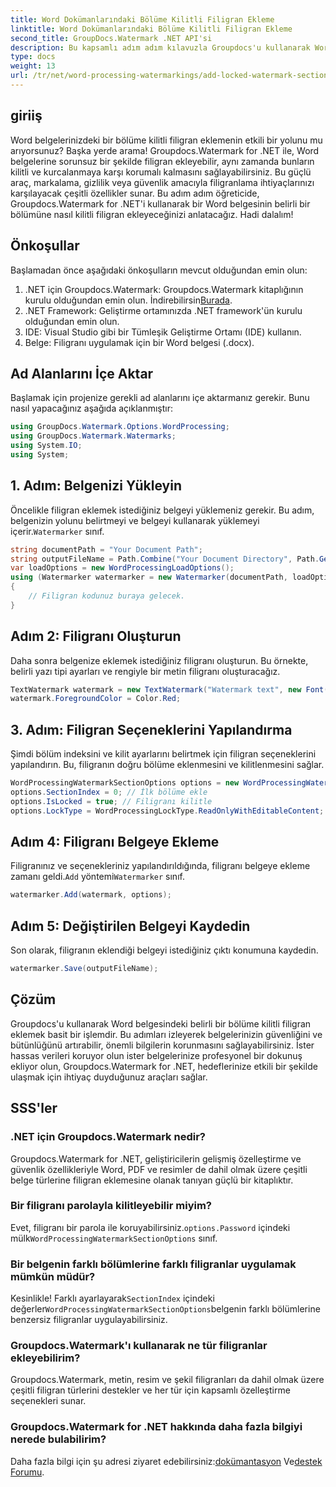 ```yaml
---
title: Word Dokümanlarındaki Bölüme Kilitli Filigran Ekleme
linktitle: Word Dokümanlarındaki Bölüme Kilitli Filigran Ekleme
second_title: GroupDocs.Watermark .NET API'si
description: Bu kapsamlı adım adım kılavuzla Groupdocs'u kullanarak Word belgelerindeki belirli bir bölüme nasıl kilitli filigran ekleyeceğinizi öğrenin.
type: docs
weight: 13
url: /tr/net/word-processing-watermarkings/add-locked-watermark-section-word-docs/
---
```

## giriiş
Word belgelerinizdeki bir bölüme kilitli filigran eklemenin etkili bir yolunu mu arıyorsunuz? Başka yerde arama! Groupdocs.Watermark for .NET ile, Word belgelerine sorunsuz bir şekilde filigran ekleyebilir, aynı zamanda bunların kilitli ve kurcalanmaya karşı korumalı kalmasını sağlayabilirsiniz. Bu güçlü araç, markalama, gizlilik veya güvenlik amacıyla filigranlama ihtiyaçlarınızı karşılayacak çeşitli özellikler sunar. Bu adım adım öğreticide, Groupdocs.Watermark for .NET'i kullanarak bir Word belgesinin belirli bir bölümüne nasıl kilitli filigran ekleyeceğinizi anlatacağız. Hadi dalalım!
## Önkoşullar
Başlamadan önce aşağıdaki önkoşulların mevcut olduğundan emin olun:
1.  .NET için Groupdocs.Watermark: Groupdocs.Watermark kitaplığının kurulu olduğundan emin olun. İndirebilirsin[Burada](https://releases.groupdocs.com/Watermark/net/).
2. .NET Framework: Geliştirme ortamınızda .NET framework'ün kurulu olduğundan emin olun.
3. IDE: Visual Studio gibi bir Tümleşik Geliştirme Ortamı (IDE) kullanın.
4. Belge: Filigranı uygulamak için bir Word belgesi (.docx).
## Ad Alanlarını İçe Aktar
Başlamak için projenize gerekli ad alanlarını içe aktarmanız gerekir. Bunu nasıl yapacağınız aşağıda açıklanmıştır:
```csharp
using GroupDocs.Watermark.Options.WordProcessing;
using GroupDocs.Watermark.Watermarks;
using System.IO;
using System;
```
## 1. Adım: Belgenizi Yükleyin
 Öncelikle filigran eklemek istediğiniz belgeyi yüklemeniz gerekir. Bu adım, belgenizin yolunu belirtmeyi ve belgeyi kullanarak yüklemeyi içerir.`Watermarker` sınıf.
```csharp
string documentPath = "Your Document Path";
string outputFileName = Path.Combine("Your Document Directory", Path.GetFileName(documentPath));
var loadOptions = new WordProcessingLoadOptions();
using (Watermarker watermarker = new Watermarker(documentPath, loadOptions))
{
    // Filigran kodunuz buraya gelecek.
}
```
## Adım 2: Filigranı Oluşturun
Daha sonra belgenize eklemek istediğiniz filigranı oluşturun. Bu örnekte, belirli yazı tipi ayarları ve rengiyle bir metin filigranı oluşturacağız.
```csharp
TextWatermark watermark = new TextWatermark("Watermark text", new Font("Arial", 19));
watermark.ForegroundColor = Color.Red;
```
## 3. Adım: Filigran Seçeneklerini Yapılandırma
Şimdi bölüm indeksini ve kilit ayarlarını belirtmek için filigran seçeneklerini yapılandırın. Bu, filigranın doğru bölüme eklenmesini ve kilitlenmesini sağlar.
```csharp
WordProcessingWatermarkSectionOptions options = new WordProcessingWatermarkSectionOptions();
options.SectionIndex = 0; // İlk bölüme ekle
options.IsLocked = true; // Filigranı kilitle
options.LockType = WordProcessingLockType.ReadOnlyWithEditableContent; // Kilit tipi
```
## Adım 4: Filigranı Belgeye Ekleme
 Filigranınız ve seçenekleriniz yapılandırıldığında, filigranı belgeye ekleme zamanı geldi.`Add` yöntemi`Watermarker` sınıf.
```csharp
watermarker.Add(watermark, options);
```
## Adım 5: Değiştirilen Belgeyi Kaydedin
Son olarak, filigranın eklendiği belgeyi istediğiniz çıktı konumuna kaydedin.
```csharp
watermarker.Save(outputFileName);
```
## Çözüm
Groupdocs'u kullanarak Word belgesindeki belirli bir bölüme kilitli filigran eklemek basit bir işlemdir. Bu adımları izleyerek belgelerinizin güvenliğini ve bütünlüğünü artırabilir, önemli bilgilerin korunmasını sağlayabilirsiniz. İster hassas verileri koruyor olun ister belgelerinize profesyonel bir dokunuş ekliyor olun, Groupdocs.Watermark for .NET, hedeflerinize etkili bir şekilde ulaşmak için ihtiyaç duyduğunuz araçları sağlar.
## SSS'ler
### .NET için Groupdocs.Watermark nedir?
Groupdocs.Watermark for .NET, geliştiricilerin gelişmiş özelleştirme ve güvenlik özellikleriyle Word, PDF ve resimler de dahil olmak üzere çeşitli belge türlerine filigran eklemesine olanak tanıyan güçlü bir kitaplıktır.
### Bir filigranı parolayla kilitleyebilir miyim?
 Evet, filigranı bir parola ile koruyabilirsiniz.`options.Password` içindeki mülk`WordProcessingWatermarkSectionOptions` sınıf.
### Bir belgenin farklı bölümlerine farklı filigranlar uygulamak mümkün müdür?
 Kesinlikle! Farklı ayarlayarak`SectionIndex` içindeki değerler`WordProcessingWatermarkSectionOptions`belgenin farklı bölümlerine benzersiz filigranlar uygulayabilirsiniz.
### Groupdocs.Watermark'ı kullanarak ne tür filigranlar ekleyebilirim?
Groupdocs.Watermark, metin, resim ve şekil filigranları da dahil olmak üzere çeşitli filigran türlerini destekler ve her tür için kapsamlı özelleştirme seçenekleri sunar.
### Groupdocs.Watermark for .NET hakkında daha fazla bilgiyi nerede bulabilirim?
 Daha fazla bilgi için şu adresi ziyaret edebilirsiniz:[dokümantasyon](https://reference.groupdocs.com/Watermark/net/) Ve[destek Forumu](https://forum.groupdocs.com/c/watermark/19).